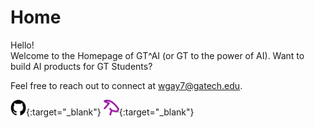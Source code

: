 # Home

Hello!   
Welcome to the Homepage of GT^AI (or GT to the power of AI). Want to build AI products for GT Students?  

Feel free to reach out to connect at [wgay7@gatech.edu](mailto:wgay7@gatech.edu).

[<img src="images/github.png" width="25" height="25"/>](https://github.gatech.edu/GT-AI){:target="_blank"}
[<img src="images/goat_counter.svg" width="25" height="25"/>](https://gt-ai.goatcounter.com/){:target="_blank"}